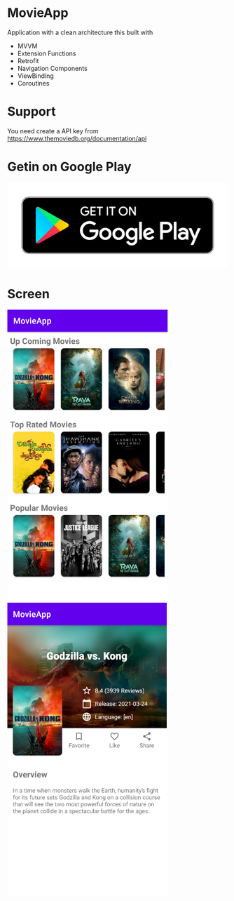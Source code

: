 # MovieApp
Application with a clean architecture this built with
 - MVVM
 - Extension Functions
 - Retrofit
 - Navigation Components
 - ViewBinding
 - Coroutines 

 # Support
 You need create a API key from https://www.themoviedb.org/documentation/api
 
 # Getin on Google Play
 
 [![Screenshot](googlePlay.png)](https://play.google.com/store/apps/details?id=ar.com.mymovies)
 
 # Screen

![Screenshot](screen.png)
![Screenshot](screen2.png)
